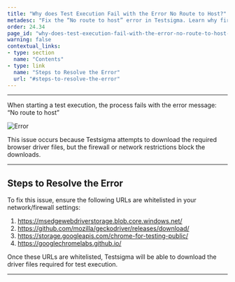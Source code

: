 ```yaml
---
title: "Why does Test Execution Fail with the Error No Route to Host?"
metadesc: "Fix the “No route to host” error in Testsigma. Learn why firewall or network restrictions block browser driver downloads during test execution."
order: 24.34
page_id: "why-does-test-execution-fail-with-the-error-no-route-to-host-?"
warning: false
contextual_links:
- type: section
  name: "Contents"
- type: link
  name: "Steps to Resolve the Error"
  url: "#steps-to-resolve-the-error"
---
```


---

When starting a test execution, the process fails with the error message: “No route to host”

![Error](https://s3.amazonaws.com/static-docs.testsigma.com/new_images/projects/faq/Error.png)

This issue occurs because Testsigma attempts to download the required browser driver files, but the firewall or network restrictions block the downloads.

---

## **Steps to Resolve the Error**

To fix this issue, ensure the following URLs are whitelisted in your network/firewall settings:

1. https://msedgewebdriverstorage.blob.core.windows.net/
2. https://github.com/mozilla/geckodriver/releases/download/
3. https://storage.googleapis.com/chrome-for-testing-public/
4. https://googlechromelabs.github.io/

Once these URLs are whitelisted, Testsigma will be able to download the driver files required for test execution.

---